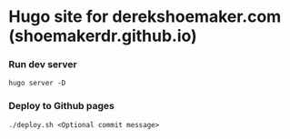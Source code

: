 # Hugo site for derekshoemaker.com (shoemakerdr.github.io)

### Run dev server
```
hugo server -D
```

### Deploy to Github pages
```
./deploy.sh <Optional commit message>
```
